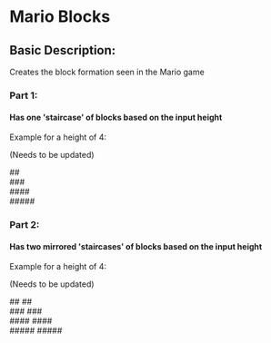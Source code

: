 <h1>Mario Blocks</h1>

<h2>Basic Description:</h2>

Creates the block formation seen in the Mario game

<h3>Part 1:</h3>

<h4>Has one 'staircase' of blocks based on the input height</h4>

Example for a height of 4:

(Needs to be updated)

<div>   ##</div>
<div>  ###</div>
<div> ####</div>
<div>#####</div>

<h3>Part 2:</h3>

<h4>Has two mirrored 'staircases' of blocks based on the input height</h4>

Example for a height of 4:

(Needs to be updated)

<div>   ##  ##</div>
<div>  ###  ###</div>
<div> ####  ####</div>
<div>#####  #####</div>